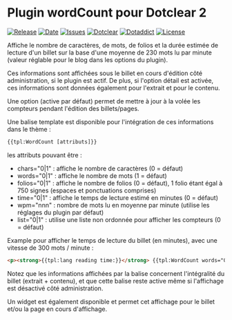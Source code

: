# Plugin wordCount pour Dotclear 2

[![Release](https://img.shields.io/github/v/release/franck-paul/wordCount)](https://github.com/franck-paul/wordCount/releases)
[![Date](https://img.shields.io/github/release-date/franck-paul/wordCount)](https://github.com/franck-paul/wordCount/releases)
[![Issues](https://img.shields.io/github/issues/franck-paul/wordCount)](https://github.com/franck-paul/wordCount/issues)
[![Dotclear](https://img.shields.io/badge/dotclear-v2.24-blue.svg)](https://fr.dotclear.org/download)
[![Dotaddict](https://img.shields.io/badge/dotaddict-official-green.svg)](https://plugins.dotaddict.org/dc2/details/wordCount)
[![License](https://img.shields.io/github/license/franck-paul/wordCount)](https://github.com/franck-paul/wordCount/blob/master/LICENSE)

Affiche le nombre de caractères, de mots, de folios et la durée estimée de lecture d'un billet sur la base d'une moyenne de 230 mots lu par minute (valeur réglable pour le blog dans les options du plugin).

Ces informations sont affichées sous le billet en cours d'édition côté administration, si le plugin est actif.
De plus, si l'option détail est activée, ces informations sont données également pour l'extrait et pour le contenu.

Une option (active par défaut) permet de mettre à jour à la volée les compteurs pendant l'édition des billets/pages.

Une balise template est disponible pour l'intégration de ces informations dans le thème :

```html
{{tpl:WordCount [attributs]}}
```

les attributs pouvant être :

- chars="0|1" : affiche le nombre de caractères (0 = défaut)
- words="0|1" : affiche le nombre de mots (1 = défaut)
- folios="0|1" : affiche le nombre de folios (0 = défaut), 1 folio étant égal à 750 signes (espaces et ponctuations comprises)
- time="0|1" : affiche le temps de lecture estimé en minutes (0 = défaut)
- wpm="nnn" : nombre de mots lu en moyenne par minute (utilise les réglages du plugin par défaut)
- list="0|1" : utilise une liste non ordonnée pour afficher les compteurs (0 = défaut)

Example pour afficher le temps de lecture du billet (en minutes), avec une vitesse de 300 mots / minute :

```html
<p><strong>{{tpl:lang reading time:}}</strong> {{tpl:WordCount words="0" time="1" wpm="300"}}</p>
```

Notez que les informations affichées par la balise concernent l'intégralité du billet (extrait + contenu), et que cette balise reste active même si l'affichage est désactivé côté administration.

Un widget est également disponible et permet cet affichage pour le billet et/ou la page en cours d'affichage.

